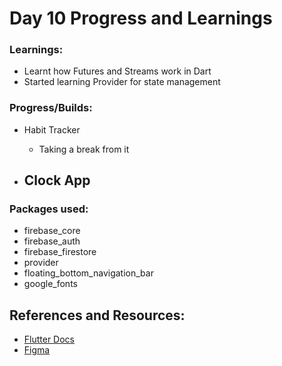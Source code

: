 # Day 10 Progress and Learnings

### Learnings:
- Learnt how Futures and Streams work in Dart
- Started learning Provider for state management

### Progress/Builds:
- Habit Tracker
  - Taking a break from it

- Clock App
  -

### Packages used:
- firebase_core
- firebase_auth
- firebase_firestore
- provider
- floating_bottom_navigation_bar
- google_fonts

## References and Resources:
- [Flutter Docs](https://docs.flutter.dev/)
- [Figma](https://www.figma.com)


